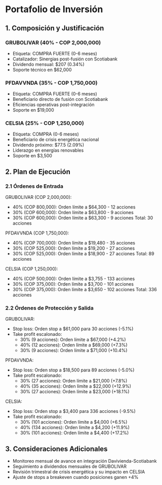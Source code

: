 # Portafolio de Inversión

## 1. Composición y Justificación

### GRUBOLIVAR (40% - COP 2,000,000)
- Etiqueta: COMPRA FUERTE (0-6 meses)
- Catalizador: Sinergias post-fusión con Scotiabank
- Dividendo mensual: $207 (0.34%)
- Soporte técnico en $62,000

### PFDAVVNDA (35% - COP 1,750,000)
- Etiqueta: COMPRA FUERTE (0-6 meses)
- Beneficiario directo de fusión con Scotiabank
- Eficiencias operativas post-integración
- Soporte en $19,000

### CELSIA (25% - COP 1,250,000)
- Etiqueta: COMPRA (0-6 meses)
- Beneficiario de crisis energética nacional
- Dividendo próximo: $77.5 (2.09%)
- Liderazgo en energías renovables
- Soporte en $3,500

## 2. Plan de Ejecución

### 2.1 Órdenes de Entrada

GRUBOLIVAR (COP 2,000,000):
- 40% (COP 800,000): Orden límite a $64,300 - 12 acciones
- 30% (COP 600,000): Orden límite a $63,800 - 9 acciones
- 30% (COP 600,000): Orden límite a $63,300 - 9 acciones
Total: 30 acciones

PFDAVVNDA (COP 1,750,000):
- 40% (COP 700,000): Orden límite a $19,480 - 35 acciones
- 30% (COP 525,000): Orden límite a $19,200 - 27 acciones
- 30% (COP 525,000): Orden límite a $18,900 - 27 acciones
Total: 89 acciones

CELSIA (COP 1,250,000):
- 40% (COP 500,000): Orden límite a $3,755 - 133 acciones
- 30% (COP 375,000): Orden límite a $3,700 - 101 acciones
- 30% (COP 375,000): Orden límite a $3,650 - 102 acciones
Total: 336 acciones

### 2.2 Órdenes de Protección y Salida

GRUBOLIVAR:
- Stop loss: Orden stop a $61,000 para 30 acciones (-5.1%)
- Take profit escalonado:
  * 30% (9 acciones): Orden límite a $67,000 (+4.2%)
  * 40% (12 acciones): Orden límite a $69,000 (+7.3%)
  * 30% (9 acciones): Orden límite a $71,000 (+10.4%)

PFDAVVNDA:
- Stop loss: Orden stop a $18,500 para 89 acciones (-5.0%)
- Take profit escalonado:
  * 30% (27 acciones): Orden límite a $21,000 (+7.8%)
  * 40% (35 acciones): Orden límite a $22,000 (+12.9%)
  * 30% (27 acciones): Orden límite a $23,000 (+18.1%)

CELSIA:
- Stop loss: Orden stop a $3,400 para 336 acciones (-9.5%)
- Take profit escalonado:
  * 30% (101 acciones): Orden límite a $4,000 (+6.5%)
  * 40% (134 acciones): Orden límite a $4,200 (+11.9%)
  * 30% (101 acciones): Orden límite a $4,400 (+17.2%)

## 3. Consideraciones Adicionales

- Monitoreo mensual de avance en integración Davivienda-Scotiabank
- Seguimiento a dividendos mensuales de GRUBOLIVAR
- Revisión trimestral de crisis energética y su impacto en CELSIA
- Ajuste de stops a breakeven cuando posiciones ganen +4%
